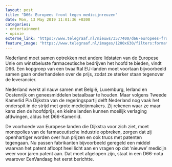 ```yaml
---
layout: post
title: "D66: Europees front tegen medicijnreuzen"
date: Mon, 13 May 2019 11:01:36 +0200
categories: 
- entertainment 
- opinie 
externe_link: "https://www.telegraaf.nl/nieuws/3577400/d66-europees-front-tegen-medicijnreuzen"
feature_image: "https://www.telegraaf.nl/images/1200x630/filters:format(jpeg):quality(80)/cdn-kiosk-api.telegraaf.nl/d61e8eaa-755d-11e9-bf6e-02d1dbdc35d1.jpg"
---
```


<p class="intro">Nederland moet samen optrekken met andere lidstaten van de Europese Unie om winstbeluste farmaceutische bedrijven het hoofd te bieden, vindt D66. Een kopgroep van een twaalftal EU-landen moet voortaan bijvoorbeeld samen gaan onderhandelen over de prijs, zodat ze sterker staan tegenover de leverancier.</p> <p>Nederland werkt al nauw samen met België, Luxemburg, Ierland en Oostenrijk om geneesmiddelen betaalbaar te houden. Maar volgens Tweede Kamerlid Pia Dijkstra van de regeringspartij delft Nederland nog vaak het onderspit in de strijd met grote medicijnmakers. Zij rekenen waar ze maar kans zien de hoofdprijs, en kleine landen kunnen moeilijk verlaging afdwingen, aldus het D66-Kamerlid.</p><p>De voorhoede van Europese landen die Dijkstra voor zich ziet, moet monopolies van de farmaceutische industrie opbreken, zorgen dat zij openhartiger worden over hun prijzen en ook trucs met patenten tegengaan. Nu passen fabrikanten bijvoorbeeld geregeld een middel waarvan het patent afloopt heel licht aan en vragen op dat ’nieuwe’ medicijn weer voor jaren patent aan. Dat moet afgelopen zijn, staat in een D66-nota waarover EenVandaag het eerst berichtte.</p>
